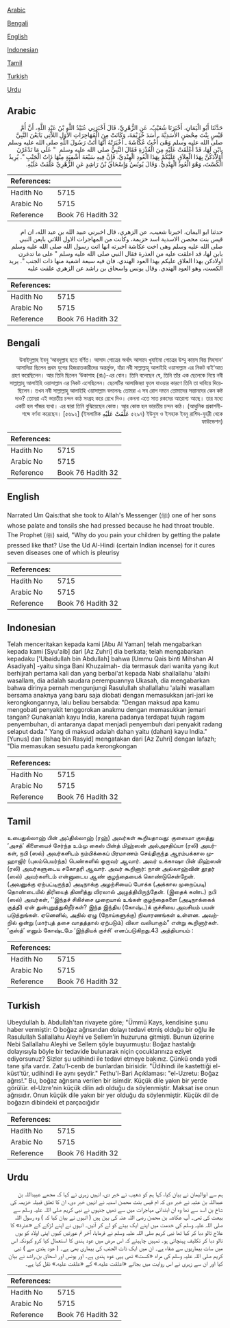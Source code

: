 [Arabic](#arabic)

[Bengali](#bengali)

[English](#english)

[Indonesian](#indonesian)

[Tamil](#tamil)

[Turkish](#turkish)

[Urdu](#urdu)

## Arabic


<div dir="rtl" lang="ar" style={{fontSize:'larger',backgroundColor:'#f8f9fa',padding:20}}>
حَدَّثَنَا أَبُو الْيَمَانِ، أَخْبَرَنَا شُعَيْبٌ، عَنِ الزُّهْرِيِّ، قَالَ أَخْبَرَنِي عُبَيْدُ اللَّهِ بْنُ عَبْدِ اللَّهِ، أَنَّ أُمَّ قَيْسٍ بِنْتَ مِحْصَنٍ الأَسَدِيَّةَ ـ أَسَدَ خُزَيْمَةَ، وَكَانَتْ مِنَ الْمُهَاجِرَاتِ الأُوَلِ اللاَّتِي بَايَعْنَ النَّبِيَّ صلى الله عليه وسلم وَهْىَ أُخْتُ عُكَّاشَةَ ـ أَخْبَرَتْهُ أَنَّهَا أَتَتْ رَسُولَ اللَّهِ صلى الله عليه وسلم بِابْنٍ لَهَا، قَدْ أَعْلَقَتْ عَلَيْهِ مِنَ الْعُذْرَةِ فَقَالَ النَّبِيُّ صلى الله عليه وسلم ‏ "‏ عَلَى مَا تَدْغَرْنَ أَوْلاَدَكُنَّ بِهَذَا الْعِلاَقِ عَلَيْكُمْ بِهَذَا الْعُودِ الْهِنْدِيِّ، فَإِنَّ فِيهِ سَبْعَةَ أَشْفِيَةٍ مِنْهَا ذَاتُ الْجَنْبِ ‏"‏‏.‏ يُرِيدُ الْكُسْتَ، وَهْوَ الْعُودُ الْهِنْدِيُّ‏.‏ وَقَالَ يُونُسُ وَإِسْحَاقُ بْنُ رَاشِدٍ عَنِ الزُّهْرِيِّ عَلَّقَتْ عَلَيْهِ‏.‏
</div>
<div style={{backgroundColor:'#f8f9fa',padding:20, marginBottom: 10}}><table> <thead> <tr> <th>References:</th> <th></th> </tr> </thead> <tbody><tr><td>Hadith No</td><td>5715</td></tr><tr><td>Arabic No</td><td>5715</td></tr><tr><td>Reference</td><td>Book 76 Hadith 32</td></tr></tbody></table></div>


<div dir="rtl" lang="ar" style={{fontSize:'larger',backgroundColor:'#f8f9fa',padding:20}}>
حدثنا ابو اليمان، اخبرنا شعيب، عن الزهري، قال اخبرني عبيد الله بن عبد الله، ان ام قيس بنت محصن الاسدية اسد خزيمة، وكانت من المهاجرات الاول اللاتي بايعن النبي صلى الله عليه وسلم وهى اخت عكاشة اخبرته انها اتت رسول الله صلى الله عليه وسلم بابن لها، قد اعلقت عليه من العذرة فقال النبي صلى الله عليه وسلم " على ما تدغرن اولادكن بهذا العلاق عليكم بهذا العود الهندي، فان فيه سبعة اشفية منها ذات الجنب ". يريد الكست، وهو العود الهندي. وقال يونس واسحاق بن راشد عن الزهري علقت عليه
</div>
<div style={{backgroundColor:'#f8f9fa',padding:20, marginBottom: 10}}><table> <thead> <tr> <th>References:</th> <th></th> </tr> </thead> <tbody><tr><td>Hadith No</td><td>5715</td></tr><tr><td>Arabic No</td><td>5715</td></tr><tr><td>Reference</td><td>Book 76 Hadith 32</td></tr></tbody></table></div>

## Bengali


<div dir="rtl" lang="bn" style={{fontSize:'larger',backgroundColor:'#f8f9fa',padding:20}}>
‘উবাইদুল্লাহ ইবনু ‘আবদুল্লাহ হতে বর্ণিত। আসাদ গোত্রের অর্থাৎ আসাদে খুযাইমা গোত্রের উম্মু কায়স বিন্ত মিহসান আসাদিয়া ছিলেন প্রথম যুগের হিজরাতকারীদের অন্তর্ভুক্ত, যাঁরা নবী সাল্লাল্লাহু আলাইহি ওয়াসাল্লাম এর নিকট বাই‘আত গ্রহণ করেছিলেন। আর তিনি ছিলেন ‘উকাশাহ (রাঃ)-এর বোন। তিনি বলেছেন যে, তিনি তাঁর এক ছেলেকে নিয়ে নবী সাল্লাল্লাহু আলাইহি ওয়াসাল্লাম এর নিকট এসেছিলেন। ছেলেটির আলাজিহ্বা ফুলে যাওয়ার কারণে তিনি তা দাবিয়ে দিয়েছিলেন। তখন নবী সাল্লাল্লাহু আলাইহি ওয়াসাল্লাম বললেনঃ তোমরা এ সব রোগ দমনে তোমাদের সন্তানদের কেন কষ্ট দাও? তোমরা এই ভারতীয় চন্দন কাঠ সংগ্রহ করে রেখে দিও। কেননা এতে সাত রকমের আরোগ্য আছে। তার মধ্যে একটি হল পাঁজর ব্যথা। এর দ্বারা তিনি বুঝিয়েছেন কোস্ত। আর কোস্ত হল ভারতীয় চন্দন কাঠ। (আধুনিক প্রকাশনী- ৫২৯৭) ইউনুস ও ইসহাক ইবনু রাশিদ-যুহরী থেকে عَلَّقَتْ عَلَيْهِ শব্দে বর্ণনা করেছেন। [৫৬৯২] (ইসলামিক ফাউন্ডেশন)
</div>
<div style={{backgroundColor:'#f8f9fa',padding:20, marginBottom: 10}}><table> <thead> <tr> <th>References:</th> <th></th> </tr> </thead> <tbody><tr><td>Hadith No</td><td>5715</td></tr><tr><td>Arabic No</td><td>5715</td></tr><tr><td>Reference</td><td>Book 76 Hadith 32</td></tr></tbody></table></div>

## English


<div dir="ltr" lang="en" style={{fontSize:'larger',backgroundColor:'#f8f9fa',padding:20}}>
Narrated Um Qais:that she took to Allah's Messenger (ﷺ) one of her sons whose palate and tonsils she had pressed because he had throat trouble. The Prophet (ﷺ) said, "Why do you pain your children by getting the palate pressed like that? Use the Ud Al-Hindi (certain Indian incense) for it cures seven diseases one of which is pleurisy
</div>
<div style={{backgroundColor:'#f8f9fa',padding:20, marginBottom: 10}}><table> <thead> <tr> <th>References:</th> <th></th> </tr> </thead> <tbody><tr><td>Hadith No</td><td>5715</td></tr><tr><td>Arabic No</td><td>5715</td></tr><tr><td>Reference</td><td>Book 76 Hadith 32</td></tr></tbody></table></div>

## Indonesian


<div dir="ltr" lang="id" style={{fontSize:'larger',backgroundColor:'#f8f9fa',padding:20}}>
Telah menceritakan kepada kami [Abu Al Yaman] telah mengabarkan kepada kami [Syu'aib] dari [Az Zuhri] dia berkata; telah mengabarkan kepadaku ['Ubaidullah bin Abdullah] bahwa [Ummu Qais binti Mihshan Al Asadiyah] -yaitu singa Bani Khuzaimah- dia termasuk dari wanita yang ikut berhijrah pertama kali dan yang berbai'at kepada Nabi shallallahu 'alaihi wasallam, dia adalah saudara perempuannya Ukasah, dia mengabarkan bahwa dirinya pernah mengunjungi Rasulullah shallallahu 'alaihi wasallam bersama anaknya yang baru saja diobati dengan memasukkan jari-jari ke kerongkongannya, lalu beliau bersabda: "Dengan maksud apa kamu mengobati penyakit tenggorokan anakmu dengan memasukkan jemari tangan? Gunakanlah kayu India, karena padanya terdapat tujuh ragam penyembuhan, di antaranya dapat menjadi penyembuh dari penyakit radang selaput dada." Yang di maksud adalah dahan yaitu (dahan) kayu India." [Yunus] dan [Ishaq bin Rasyid] mengatakan dari [Az Zuhri] dengan lafazh; "Dia memasukan sesuatu pada kerongkongan
</div>
<div style={{backgroundColor:'#f8f9fa',padding:20, marginBottom: 10}}><table> <thead> <tr> <th>References:</th> <th></th> </tr> </thead> <tbody><tr><td>Hadith No</td><td>5715</td></tr><tr><td>Arabic No</td><td>5715</td></tr><tr><td>Reference</td><td>Book 76 Hadith 32</td></tr></tbody></table></div>

## Tamil


<div dir="ltr" lang="ta" style={{fontSize:'larger',backgroundColor:'#f8f9fa',padding:20}}>
உபைதுல்லாஹ் பின் அப்தில்லாஹ் (ரஹ்) அவர்கள் கூறியதாவது: குஸைமா குலத்து ‘அசத்’ கிளையைச் சேர்ந்த உம்மு கைஸ் பின்த் மிஹ்ஸன் அல்அசதிய்யா (ரலி) அவர்கள், நபி (ஸல்) அவர்களிடம் நம்பிக்கைப் பிரமாணம் செய்திருந்த ஆரம்பக்கால முஹாஜிர் (புலம்பெயர்ந்த) பெண்களில் ஒருவர் ஆவார். அவர் உக்காஷா பின் மிஹ்ஸன் (ரலி) அவர்களுடைய சகோதரி ஆவார். அவர் கூறினார்: நான் அல்லாஹ்வின் தூதர் (ஸல்) அவர்களிடம் என்னுடைய ஆண் குழந்தையைக் கொண்டுசென்றேன். (அவனுக்கு ஏற்பட்டிருந்த) அடிநாக்கு அழற்சியைப் போக்க (அக்கால முறைப்படி) தொண்டையில் திரியைத் திணித்து விரலால் அழுத்தியிருந்தேன். (இதைக் கண்ட) நபி (ஸல்) அவர்கள், ‘‘இந்தச் சிகிச்சை முறையால் உங்கள் குழந்தைகளை (அடிநாக்கைக் குத்தி) ஏன் துன்புறுத்துகிறீர்கள்? இந்த இந்திய (கோஷ்ட)க் குச்சியை அவசியம் பயன் படுத்துங்கள். ஏனெனில், அதில் ஏழு (நோய்களுக்கு) நிவாரணங்கள் உள்ளன. அவற்றில் ஒன்று (மார்புத் தசை வாதத்தால் ஏற்படும்) விலா வலியாகும்” என்று கூறினார்கள். ‘குஸ்த்’ எனும் கோஷ்டமே ‘இந்தியக் குச்சி’ எனப்படுகிறது.43 அத்தியாயம் :
</div>
<div style={{backgroundColor:'#f8f9fa',padding:20, marginBottom: 10}}><table> <thead> <tr> <th>References:</th> <th></th> </tr> </thead> <tbody><tr><td>Hadith No</td><td>5715</td></tr><tr><td>Arabic No</td><td>5715</td></tr><tr><td>Reference</td><td>Book 76 Hadith 32</td></tr></tbody></table></div>

## Turkish


<div dir="ltr" lang="tr" style={{fontSize:'larger',backgroundColor:'#f8f9fa',padding:20}}>
Ubeydullah b. Abdullah'tan rivayete göre; "Ümmü Kays, kendisine şunu haber vermiştir: O boğaz ağrısından dolayı tedavi etmiş olduğu bir oğlu ile Rasulullah Sallallahu Aleyhi ve Sellem'in huzuruna gitmişti. Bunun üzerine Nebi Sallallahu Aleyhi ve Sellem şöyle buyurmuştu: Boğaz hastalığı dolayısıyla böyle bir tedavide bulunarak niçin çocuklarınıza eziyet ediyorsunuz? Sizler şu udihindi ile tedavi etmeye bakınız. Çünkü onda yedi tane şifa vardır. Zatu'l-cenb de bunlardan birisidir. "Üdihindi ile kastettiği el-küst'tür, udihindi ile aynı şeydir." Fethu'l-Bari Açıklaması: "el-Uzretu: Boğaz ağrıs!." Bu, boğaz ağrısına verilen bir isimdir. Küçük dile yakın bir yerde görülür. el-Uzre'nin küçük dilin adı olduğu da söylenmiştir. Maksat ise onun ağrısıdır. Onun küçük dile yakın bir yer olduğu da söylenmiştir. Küçük dil de boğazın dibindeki et parçacığıdır
</div>
<div style={{backgroundColor:'#f8f9fa',padding:20, marginBottom: 10}}><table> <thead> <tr> <th>References:</th> <th></th> </tr> </thead> <tbody><tr><td>Hadith No</td><td>5715</td></tr><tr><td>Arabic No</td><td>5715</td></tr><tr><td>Reference</td><td>Book 76 Hadith 32</td></tr></tbody></table></div>

## Urdu


<div dir="rtl" lang="ur" style={{fontSize:'larger',backgroundColor:'#f8f9fa',padding:20}}>
ہم سے ابوالیمان نے بیان کیا، کہا ہم کو شعیب نے خبر دی، انہیں زہری نے کہا کہ مجھے عبیداللہ بن عبداللہ بن عتبہ نے خبر دی کہ ام قیس بنت محصن اسدیہ نے انہیں خبر دی، ان کا تعلق قبیلہ خزیمہ کی شاخ بن اسد سے تھا وہ ان ابتدائی مہاجرات میں سے تھیں جنہوں نے نبی کریم صلی اللہ علیہ وسلم سے بیعت کی تھی۔ آپ عکاشہ بن محصن رضی اللہ عنہ کی بہن ہیں ( انہوں نے بیان کیا کہ ) وہ رسول اللہ صلی اللہ علیہ وسلم کی خدمت میں اپنے ایک بیٹے کو لے کر آئیں۔ انہوں نے اپنے لڑکے کے «عذرة» کا علاج تالو دبا کر کیا تھا نبی کریم صلی اللہ علیہ وسلم نے فرمایا، آخر تم عورتیں کیوں اپنی اولاد کو یوں تالو دبا کر تکلیف پہنچاتی ہو۔ تمہیں چاہیئے کہ اس مرض میں عود ہندی کا استعمال کیا کرو کیونکہ اس میں سات بیماریوں سے شفاء ہے۔ ان میں ایک ذات الجنب کی بیماری بھی ہے۔ ( عود ہندی سے ) نبی کریم صلی اللہ علیہ وسلم کی مراد «كست» تھی یہی عود ہندی ہے۔ اور یونس اور اسحاق بن راشد نے بیان کیا اور ان سے زہری نے اس روایت میں بجائے «اعلقت عليه‏.‏» کے «علقت عليه‏.‏» نقل کیا ہے۔
</div>
<div style={{backgroundColor:'#f8f9fa',padding:20, marginBottom: 10}}><table> <thead> <tr> <th>References:</th> <th></th> </tr> </thead> <tbody><tr><td>Hadith No</td><td>5715</td></tr><tr><td>Arabic No</td><td>5715</td></tr><tr><td>Reference</td><td>Book 76 Hadith 32</td></tr></tbody></table></div>